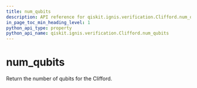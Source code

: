 ```yaml
---
title: num_qubits
description: API reference for qiskit.ignis.verification.Clifford.num_qubits
in_page_toc_min_heading_level: 1
python_api_type: property
python_api_name: qiskit.ignis.verification.Clifford.num_qubits
---
```


# num\_qubits

Return the number of qubits for the Clifford.

